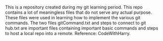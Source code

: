This is a repository created during my git learning period.
This repo contains a lot of meaningless files that do not serve any actual purpose.
These files were used in learning how to implement the various git commands.
The two files gitCommand.txt and steps to connect to git hub.txt are important files containing important basic commands and steps to host a local repo into a remote.
Reference: CodeWithHarry.
